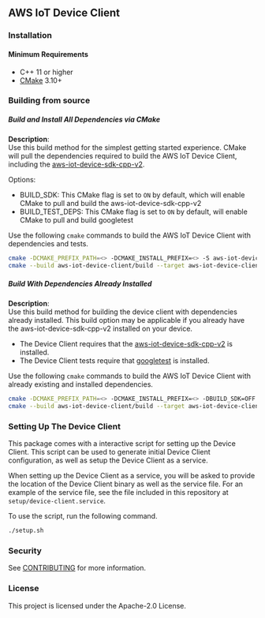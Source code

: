 ## AWS IoT Device Client

### Installation

#### Minimum Requirements

* C++ 11 or higher
* [CMake](https://cmake.org/) 3.10+

### Building from source

##### Build and Install All Dependencies via CMake

**Description**:  
Use this build method for the simplest getting started experience. CMake will pull the dependencies required to build
the AWS IoT Device Client, including the [aws-iot-device-sdk-cpp-v2](https://github.com/aws/aws-iot-device-sdk-cpp-v2).

Options:
* BUILD_SDK: This CMake flag is set to `ON` by default, which will enable CMake to pull and build the 
  aws-iot-device-sdk-cpp-v2
* BUILD_TEST_DEPS: This CMake flag is set to `ON` by default, will enable CMake to pull and build googletest

Use the following `cmake` commands to build the AWS IoT Device Client with dependencies and tests.

```bash
cmake -DCMAKE_PREFIX_PATH=<> -DCMAKE_INSTALL_PREFIX=<> -S aws-iot-device-client -B aws-iot-device-client/build
cmake --build aws-iot-device-client/build --target aws-iot-device-client -- -j 8
```

##### Build With Dependencies Already Installed

**Description**:  
Use this build method for building the device client with dependencies already installed. This build option may be
applicable if you already have the aws-iot-device-sdk-cpp-v2 installed on your device.

* The Device Client requires that the [aws-iot-device-sdk-cpp-v2](https://github.com/aws/aws-iot-device-sdk-cpp-v2) 
  is installed.
* The Device Client tests require that [googletest](https://github.com/google/googletest) is installed.

Use the following `cmake` commands to build the AWS IoT Device Client with already existing and installed dependencies.

```bash
cmake -DCMAKE_PREFIX_PATH=<> -DCMAKE_INSTALL_PREFIX=<> -DBUILD_SDK=OFF -DBUILD_TEST_DEPS=OFF -S aws-iot-device-client -B aws-iot-device-client/build
cmake --build aws-iot-device-client/build --target aws-iot-device-client -- -j 8
```

### Setting Up The Device Client

This package comes with a interactive script for setting up the Device Client. This script can be used to generate
initial Device Client configuration, as well as setup the Device Client as a service.

When setting up the Device Client as a service, you will be asked to provide the location of the Device Client binary
as well as the service file. For an example of the service file, see the file included in this repository at 
`setup/device-client.service`.

To use the script, run the following command.

```bash
./setup.sh
```

### Security

See [CONTRIBUTING](CONTRIBUTING.md#security-issue-notifications) for more information.

### License

This project is licensed under the Apache-2.0 License.